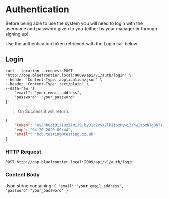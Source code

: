 # Authentication

Before being able to use the system you will need to login with the username and password given to you (either by your manager or through signing up).

Use the authentication token retrieved with the Login call below.

[//]:#(*****************************************************************************)

## Login
```shell
curl --location --request POST 'http://oop.bluefrontier.local:9009/api/v1/auth/login' \
--header 'Content-Type: application/json' \
--header 'Content-Type: text/plain' \
--data-raw '{
    "email": "your_email_address",
    "password": "your_password"
}'
```

> On Success it will return:

```json
{
    "token": "eyJhbGciOiJIUzI1NiJ9.byJ1c2VyX2lkIjozMywiZXhwIsoxNTg3NTz1MDc3fQ.z44g3zSXGZkZDwa1iW4NgC7Bd_GSxiz3qCpNu5jYDiQ",
    "exp": "04-20-2020 09:44",
    "email": "bob.testing@testing.co.uk"
}
```

### HTTP Request

`POST http://oop.bluefrontier.local:9009/api/v1/auth/login`

### Content Body

Json string containing:
`
	{
		"email":"your_email_address",
		"password":"your_password"
	}
`
